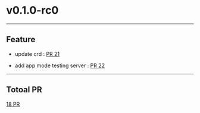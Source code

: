 
# v0.1.0-rc0

***

## Feature

* update crd : [PR 21](https://github.com/kdoctor-io/kdoctor/pull/21)

* add app mode testing server : [PR 22](https://github.com/kdoctor-io/kdoctor/pull/22)



***

## Totoal PR

[ 18 PR](https://github.com/kdoctor-io/kdoctor/compare/v0.0.0...v0.1.0-rc0)
